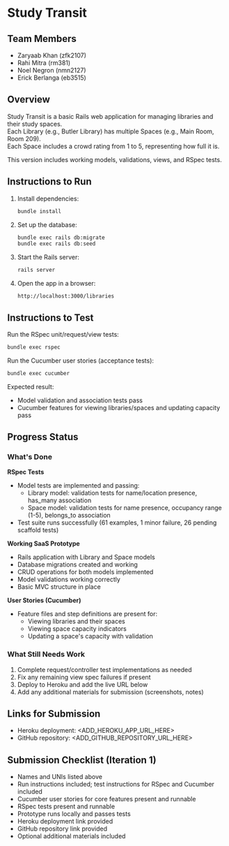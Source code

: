 # Study Transit

## Team Members
- Zaryaab Khan (zfk2107)
- Rahi Mitra (rm381)
- Noel Negron (nmn2127)
- Erick Berlanga (eb3515)

## Overview
Study Transit is a basic Rails web application for managing libraries and their study spaces.  
Each Library (e.g., Butler Library) has multiple Spaces (e.g., Main Room, Room 209).  
Each Space includes a crowd rating from 1 to 5, representing how full it is.

This version includes working models, validations, views, and RSpec tests.

## Instructions to Run

1. Install dependencies:
   ```bash
   bundle install
   ```

2. Set up the database:

   ```bash
   bundle exec rails db:migrate
   bundle exec rails db:seed
   ```

3. Start the Rails server:

   ```bash
   rails server
   ```

4. Open the app in a browser:

   ```
   http://localhost:3000/libraries
   ```

## Instructions to Test

Run the RSpec unit/request/view tests:

```bash
bundle exec rspec
```

Run the Cucumber user stories (acceptance tests):

```bash
bundle exec cucumber
```

Expected result:

- Model validation and association tests pass
- Cucumber features for viewing libraries/spaces and updating capacity pass

## Progress Status

### What's Done

**RSpec Tests**
- Model tests are implemented and passing:
  - Library model: validation tests for name/location presence, has_many association
  - Space model: validation tests for name presence, occupancy range (1-5), belongs_to association
- Test suite runs successfully (61 examples, 1 minor failure, 26 pending scaffold tests)

**Working SaaS Prototype**
- Rails application with Library and Space models
- Database migrations created and working
- CRUD operations for both models implemented
- Model validations working correctly
- Basic MVC structure in place

**User Stories (Cucumber)**
- Feature files and step definitions are present for:
  - Viewing libraries and their spaces
  - Viewing space capacity indicators
  - Updating a space's capacity with validation

### What Still Needs Work
1. Complete request/controller test implementations as needed
2. Fix any remaining view spec failures if present
3. Deploy to Heroku and add the live URL below
4. Add any additional materials for submission (screenshots, notes)

## Links for Submission

- Heroku deployment: <ADD_HEROKU_APP_URL_HERE>
- GitHub repository: <ADD_GITHUB_REPOSITORY_URL_HERE>

## Submission Checklist (Iteration 1)

- Names and UNIs listed above
- Run instructions included; test instructions for RSpec and Cucumber included
- Cucumber user stories for core features present and runnable
- RSpec tests present and runnable
- Prototype runs locally and passes tests
- Heroku deployment link provided
- GitHub repository link provided
- Optional additional materials included



